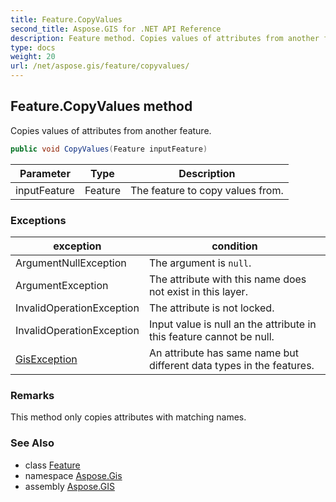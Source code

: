 ```yaml
---
title: Feature.CopyValues
second_title: Aspose.GIS for .NET API Reference
description: Feature method. Copies values of attributes from another feature.
type: docs
weight: 20
url: /net/aspose.gis/feature/copyvalues/
---
```

## Feature.CopyValues method

Copies values of attributes from another feature.

```csharp
public void CopyValues(Feature inputFeature)
```

| Parameter | Type | Description |
| --- | --- | --- |
| inputFeature | Feature | The feature to copy values from. |

### Exceptions

| exception | condition |
| --- | --- |
| ArgumentNullException | The argument is `null`. |
| ArgumentException | The attribute with this name does not exist in this layer. |
| InvalidOperationException | The attribute is not locked. |
| InvalidOperationException | Input value is null an the attribute in this feature cannot be null. |
| [GisException](../../gisexception/) | An attribute has same name but different data types in the features. |

### Remarks

This method only copies attributes with matching names.

### See Also

* class [Feature](../)
* namespace [Aspose.Gis](../../feature/)
* assembly [Aspose.GIS](../../../)


